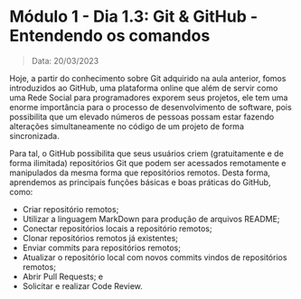 # Módulo 1 - Dia 1.3: Git & GitHub - Entendendo os comandos

> Data: 20/03/2023

Hoje, a partir do conhecimento sobre Git adquirido na aula anterior, fomos introduzidos ao GitHub, uma plataforma online que além de servir como uma Rede Social para programadores exporem seus projetos, ele tem uma enorme importância para o processo de desenvolvimento de software, pois possibilita que um elevado números de pessoas possam estar fazendo alterações simultaneamente no código de um projeto de forma sincronizada.

Para tal, o GitHub possibilita que seus usuários criem (gratuitamente e de forma ilimitada) repositórios Git que podem ser acessados remotamente e manipulados da mesma forma que repositórios remotos. Desta forma, aprendemos as principais funções básicas e boas práticas do GitHub, como:

* Criar repositório remotos;
* Utilizar a linguagem MarkDown para produção de arquivos README;
* Conectar repositórios locais a repositório remotos;
* Clonar repositórios remotos já existentes;
* Enviar commits para repositórios remotos;
* Atualizar o repositório local com novos commits vindos de repositórios remotos;
* Abrir Pull Requests; e
* Solicitar e realizar Code Review.